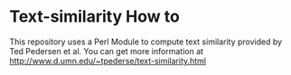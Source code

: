 Text-similarity How to
===============

This repository uses a Perl Module to compute text similarity provided by Ted Pedersen et al. You can get more information at
http://www.d.umn.edu/~tpederse/text-similarity.html

